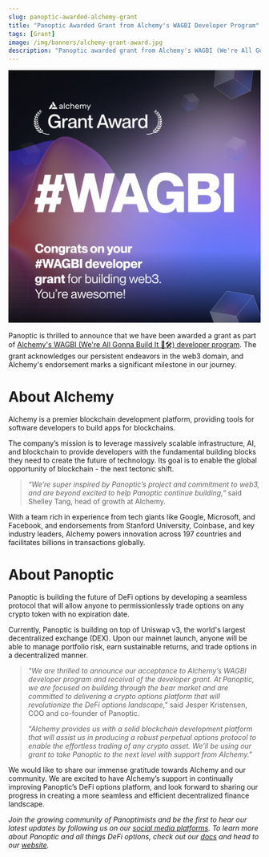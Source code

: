 ```yaml
---
slug: panoptic-awarded-alchemy-grant
title: "Panoptic Awarded Grant from Alchemy's WAGBI Developer Program"
tags: [Grant]
image: /img/banners/alchemy-grant-award.jpg
description: "Panoptic awarded grant from Alchemy's WAGBI (We're All Gonna Build It) developer program"
---
```


![alchemy-grant-award.jpg](./alchemy-grant-award.jpg)

Panoptic is thrilled to announce that we have been awarded a grant as part of [Alchemy's WAGBI (We're All Gonna Build It 👷🛠️) developer program](https://www.alchemy.com/developer-grant-program). The grant acknowledges our persistent endeavors in the web3 domain, and Alchemy's endorsement marks a significant milestone in our journey.

<!-- truncate -->

# About Alchemy

Alchemy is a premier blockchain development platform, providing tools for software developers to build apps for blockchains.

  

The company’s mission is to leverage massively scalable infrastructure, AI, and blockchain to provide developers with the fundamental building blocks they need to create the future of technology. Its goal is to enable the global opportunity of blockchain - the next tectonic shift.

  

> *“We’re super inspired by Panoptic’s project and commitment to web3, and are beyond excited to help Panoptic continue building,”* said Shelley Tang, head of growth at Alchemy.

  

With a team rich in experience from tech giants like Google, Microsoft, and Facebook, and endorsements from Stanford University, Coinbase, and key industry leaders, Alchemy powers innovation across 197 countries and facilitates billions in transactions globally.

# About Panoptic

Panoptic is building the future of DeFi options by developing a seamless protocol that will allow anyone to permissionlessly trade options on any crypto token with no expiration date.

  

Currently, Panoptic is building on top of Uniswap v3, the world's largest decentralized exchange (DEX). Upon our mainnet launch, anyone will be able to manage portfolio risk, earn sustainable returns, and trade options in a decentralized manner.

  

> *"We are thrilled to announce our acceptance to Alchemy’s WAGBI developer program and receival of the developer grant. At Panoptic, we are focused on building through the bear market and are committed to delivering a crypto options platform that will revolutionize the DeFi options landscape,"* said Jesper Kristensen, COO and co-founder of Panoptic.
>
> *"Alchemy provides us with a solid blockchain development platform that will assist us in producing a robust perpetual options protocol to enable the effortless trading of any crypto asset. We’ll be using our grant to take Panoptic to the next level with support from Alchemy."*

  

We would like to share our immense gratitude towards Alchemy and our community. We are excited to have Alchemy’s support in continually improving Panoptic’s DeFi options platform, and look forward to sharing our progress in creating a more seamless and efficient decentralized finance landscape.

  

*Join the growing community of Panoptimists and be the first to hear our latest updates by following us on our [social media platforms](https://links.panoptic.xyz/all). To learn more about Panoptic and all things DeFi options, check out our [docs](https://panoptic.xyz/docs/intro) and head to our [website](https://panoptic.xyz/).*